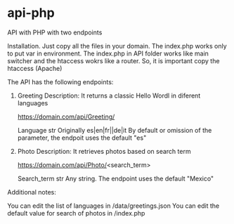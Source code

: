 # api-php
API with PHP with two endpoints

Installation. 
Just copy all the files in your domain. The index.php works only to put var in environment. The index.php in API folder works like main switcher and the htaccess wokrs like a router. So, it is important copy the htaccess (Apache) 


The API has the following endpoints: 

1. Greeting
   Description: It returns a classic Hello Wordl in diferent languages
   
   https://domain.com/api/Greeting/<Language>
    
   Language      str      Originally es|en|fr||de|it 
   By default or omission of the parameter, the endpoit uses the default "es"
   
   
2. Photo
   Description: It retrieves photos based on search term
   
   https://domain.com/api/Photo/<search_term>
   
   Search_term   str      Any string. The endpoint uses the default "Mexico"
   
   
Additional notes:

You can edit the list of languages in /data/greetings.json
You can edit the default value for search of photos in /index.php 

   
   

